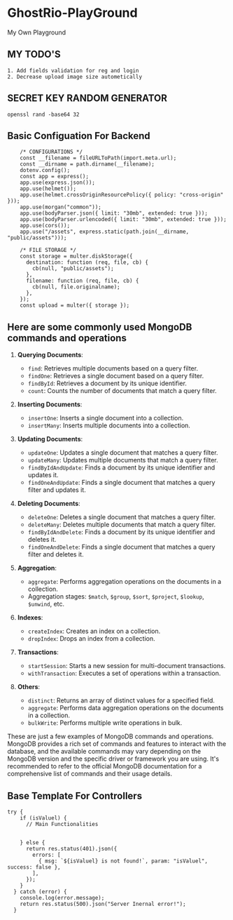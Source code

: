 # GhostRio-PlayGround

My Own Playground

## MY TODO'S

    1. Add fields validation for reg and login
    2. Decrease upload image size autometically

## SECRET KEY RANDOM GENERATOR

    openssl rand -base64 32

## Basic Configuation For Backend

        /* CONFIGURATIONS */
        const __filename = fileURLToPath(import.meta.url);
        const __dirname = path.dirname(__filename);
        dotenv.config();
        const app = express();
        app.use(express.json());
        app.use(helmet());
        app.use(helmet.crossOriginResourcePolicy({ policy: "cross-origin" }));
        app.use(morgan("common"));
        app.use(bodyParser.json({ limit: "30mb", extended: true }));
        app.use(bodyParser.urlencoded({ limit: "30mb", extended: true }));
        app.use(cors());
        app.use("/assets", express.static(path.join(__dirname, "public/assets")));

        /* FILE STORAGE */
        const storage = multer.diskStorage({
          destination: function (req, file, cb) {
            cb(null, "public/assets");
          },
          filename: function (req, file, cb) {
            cb(null, file.originalname);
          },
        });
        const upload = multer({ storage });

## Here are some commonly used MongoDB commands and operations

1. **Querying Documents**:

   - `find`: Retrieves multiple documents based on a query filter.
   - `findOne`: Retrieves a single document based on a query filter.
   - `findById`: Retrieves a document by its unique identifier.
   - `count`: Counts the number of documents that match a query filter.

2. **Inserting Documents**:

   - `insertOne`: Inserts a single document into a collection.
   - `insertMany`: Inserts multiple documents into a collection.

3. **Updating Documents**:

   - `updateOne`: Updates a single document that matches a query filter.
   - `updateMany`: Updates multiple documents that match a query filter.
   - `findByIdAndUpdate`: Finds a document by its unique identifier and updates it.
   - `findOneAndUpdate`: Finds a single document that matches a query filter and updates it.

4. **Deleting Documents**:

   - `deleteOne`: Deletes a single document that matches a query filter.
   - `deleteMany`: Deletes multiple documents that match a query filter.
   - `findByIdAndDelete`: Finds a document by its unique identifier and deletes it.
   - `findOneAndDelete`: Finds a single document that matches a query filter and deletes it.

5. **Aggregation**:

   - `aggregate`: Performs aggregation operations on the documents in a collection.
   - Aggregation stages: `$match`, `$group`, `$sort`, `$project`, `$lookup`, `$unwind`, etc.

6. **Indexes**:

   - `createIndex`: Creates an index on a collection.
   - `dropIndex`: Drops an index from a collection.

7. **Transactions**:

   - `startSession`: Starts a new session for multi-document transactions.
   - `withTransaction`: Executes a set of operations within a transaction.

8. **Others**:
   - `distinct`: Returns an array of distinct values for a specified field.
   - `aggregate`: Performs data aggregation operations on the documents in a collection.
   - `bulkWrite`: Performs multiple write operations in bulk.

These are just a few examples of MongoDB commands and operations. MongoDB provides a rich set of commands and features to interact with the database, and the available commands may vary depending on the MongoDB version and the specific driver or framework you are using. It's recommended to refer to the official MongoDB documentation for a comprehensive list of commands and their usage details.

## Base Template For Controllers

    try {
        if (isValuel) {
          // Main Functionalities


        } else {
          return res.status(401).json({
            errors: [
              { msg: `${isValuel} is not found!`, param: "isValuel", success: false },
            ],
          });
        }
      } catch (error) {
        console.log(error.message);
        return res.status(500).json("Server Inernal error!");
      }
